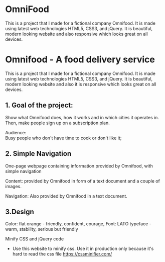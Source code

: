 # OmniFood
This is a project that I made for a fictional company Omnifood. It is made using latest web technologies HTML5, CSS3, and jQuery. It is beautiful, modern looking website and also  responsive which looks great on all devices.
# Omnifood - A food delivery service

This is a project that I made for a fictional company Omnifood.
It is made using latest web technologies HTML5, CSS3, and jQuery.
It is beautiful, modern looking website and also it is responsive which looks great on all devices.


## 1. Goal of the project:

Show what Omnifood does, how it works and in which cities it operates in. Then, make people sign up on a subscription plan.

Audience:  
Busy people who don't have time to cook or don't like it;

## 2. Simple Navigation

One-page webpage containing information provided by Omnifood, with simple navigation

Content:
provided by Omnifood in form of a text document and a couple of images.

Navigation:
Also provided by Omnifood in a text document.


## 3.Design

Color: flat orange - friendly, confident, courage,
Font: LATO typeface -warm, stabiilty, serious but friendly


Minify CSS and jQuery code

- Use this website to minify css.  Use it in production only because it's hard to read the css file
https://cssminifier.com/
